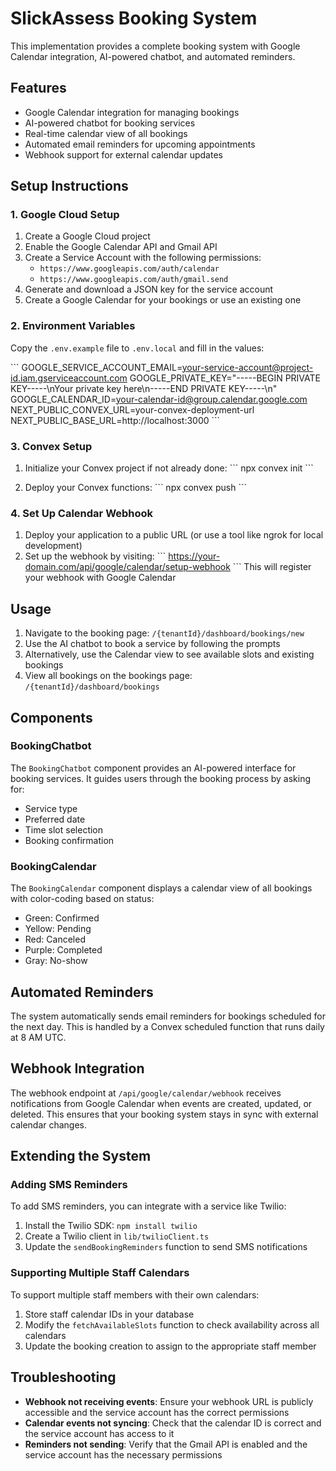 # SlickAssess Booking System

This implementation provides a complete booking system with Google Calendar integration, AI-powered chatbot, and automated reminders.

## Features

- Google Calendar integration for managing bookings
- AI-powered chatbot for booking services
- Real-time calendar view of all bookings
- Automated email reminders for upcoming appointments
- Webhook support for external calendar updates

## Setup Instructions

### 1. Google Cloud Setup

1. Create a Google Cloud project
2. Enable the Google Calendar API and Gmail API
3. Create a Service Account with the following permissions:
   - `https://www.googleapis.com/auth/calendar`
   - `https://www.googleapis.com/auth/gmail.send`
4. Generate and download a JSON key for the service account
5. Create a Google Calendar for your bookings or use an existing one

### 2. Environment Variables

Copy the `.env.example` file to `.env.local` and fill in the values:

\`\`\`
GOOGLE_SERVICE_ACCOUNT_EMAIL=your-service-account@project-id.iam.gserviceaccount.com
GOOGLE_PRIVATE_KEY="-----BEGIN PRIVATE KEY-----\nYour private key here\n-----END PRIVATE KEY-----\n"
GOOGLE_CALENDAR_ID=your-calendar-id@group.calendar.google.com
NEXT_PUBLIC_CONVEX_URL=your-convex-deployment-url
NEXT_PUBLIC_BASE_URL=http://localhost:3000
\`\`\`

### 3. Convex Setup

1. Initialize your Convex project if not already done:
   \`\`\`
   npx convex init
   \`\`\`

2. Deploy your Convex functions:
   \`\`\`
   npx convex push
   \`\`\`

### 4. Set Up Calendar Webhook

1. Deploy your application to a public URL (or use a tool like ngrok for local development)
2. Set up the webhook by visiting:
   \`\`\`
   https://your-domain.com/api/google/calendar/setup-webhook
   \`\`\`
   This will register your webhook with Google Calendar

## Usage

1. Navigate to the booking page: `/{tenantId}/dashboard/bookings/new`
2. Use the AI chatbot to book a service by following the prompts
3. Alternatively, use the Calendar view to see available slots and existing bookings
4. View all bookings on the bookings page: `/{tenantId}/dashboard/bookings`

## Components

### BookingChatbot

The `BookingChatbot` component provides an AI-powered interface for booking services. It guides users through the booking process by asking for:

- Service type
- Preferred date
- Time slot selection
- Booking confirmation

### BookingCalendar

The `BookingCalendar` component displays a calendar view of all bookings with color-coding based on status:

- Green: Confirmed
- Yellow: Pending
- Red: Canceled
- Purple: Completed
- Gray: No-show

## Automated Reminders

The system automatically sends email reminders for bookings scheduled for the next day. This is handled by a Convex scheduled function that runs daily at 8 AM UTC.

## Webhook Integration

The webhook endpoint at `/api/google/calendar/webhook` receives notifications from Google Calendar when events are created, updated, or deleted. This ensures that your booking system stays in sync with external calendar changes.

## Extending the System

### Adding SMS Reminders

To add SMS reminders, you can integrate with a service like Twilio:

1. Install the Twilio SDK: `npm install twilio`
2. Create a Twilio client in `lib/twilioClient.ts`
3. Update the `sendBookingReminders` function to send SMS notifications

### Supporting Multiple Staff Calendars

To support multiple staff members with their own calendars:

1. Store staff calendar IDs in your database
2. Modify the `fetchAvailableSlots` function to check availability across all calendars
3. Update the booking creation to assign to the appropriate staff member

## Troubleshooting

- **Webhook not receiving events**: Ensure your webhook URL is publicly accessible and the service account has the correct permissions
- **Calendar events not syncing**: Check that the calendar ID is correct and the service account has access to it
- **Reminders not sending**: Verify that the Gmail API is enabled and the service account has the necessary permissions
